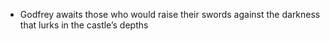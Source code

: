 - Godfrey awaits those who would raise their swords against the darkness that lurks in the castle’s depths